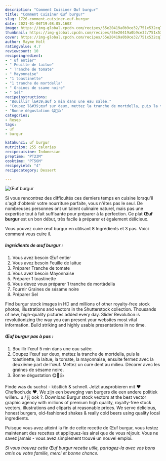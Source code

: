 ```yaml
---
description: "Comment Cuisiner Œuf burgur"
title: "Comment Cuisiner Œuf burgur"
slug: 1726-comment-cuisiner-ouf-burgur
date: 2021-01-06T19:08:05.160Z
image: https://img-global.cpcdn.com/recipes/55e20419a0b9ce32/751x532cq70/oeuf-burgur-photo-principale-de-la-recette.jpg
thumbnail: https://img-global.cpcdn.com/recipes/55e20419a0b9ce32/751x532cq70/oeuf-burgur-photo-principale-de-la-recette.jpg
cover: https://img-global.cpcdn.com/recipes/55e20419a0b9ce32/751x532cq70/oeuf-burgur-photo-principale-de-la-recette.jpg
author: Mayme Holt
ratingvalue: 4.7
reviewcount: 10
recipeingredient:
- " uf entier"
- " Feuille de laitue"
- " Tranche de tomate"
- " Mayonnaise"
- "1 toastinette"
- "1 tranche de mortdella"
- " Graines de ssame noire"
- " Sel"
recipeinstructions:
- "Bouillir l&#39;œuf 5 min dans une eau salée."
- "Coupez l&#39;œuf sur deux, mettez la tranche de mortdella, puis la toastinette, la laitue, la tomate, la mayonnaise, ensuite fermez avec la deuxième part de l&#39;œuf. Mettez un cure dent au milieu. Décorer avec les graines de sésame noire."
- "Bonne dégustation 😋💖👍"
categories:
- Resep
tags:
- uf
- burgur

katakunci: uf burgur 
nutrition: 255 calories
recipecuisine: Indonesian
preptime: "PT23M"
cooktime: "PT56M"
recipeyield: "4"
recipecategory: Dessert

---
```



![Œuf burgur](https://img-global.cpcdn.com/recipes/55e20419a0b9ce32/751x532cq70/oeuf-burgur-photo-principale-de-la-recette.jpg)

Si vous rencontrez des difficultés ces derniers temps en cuisine lorsqu'il s'agit d'obtenir votre nourriture parfaite, vous n'êtes pas le seul. De nombreuses personnes ont un talent culinaire naturel, mais pas une expertise tout à fait suffisante pour préparer à la perfection. Ce plat <strong> Œuf burgur </strong> est un bon début, très facile à préparer et également délicieux.

<!--inarticleads1-->

Vous pouvez cuire œuf burgur en utilisant 8 Ingrédients et 3 pas. Voici comment vous cuire il.

##### Ingrédients de œuf burgur :

1. Vous avez besoin  Œuf entier
1. Vous avez besoin  Feuille de laitue
1. Préparer  Tranche de tomate
1. Vous avez besoin  Mayonnaise
1. Préparer 1 toastinette
1. Vous devez vous préparer 1 tranche de mortàdella
1. Fournir  Graines de sésame noire
1. Préparer  Sel


Find burgur stock images in HD and millions of other royalty-free stock photos, illustrations and vectors in the Shutterstock collection. Thousands of new, high-quality pictures added every day. Slider Revolution is revolutionizing the way you can present your websites most vital information. Build striking and highly usable presentations in no time. 

<!--inarticleads2-->

##### Œuf burgur pas à pas :

1. Bouillir l&#39;œuf 5 min dans une eau salée.
1. Coupez l&#39;œuf sur deux, mettez la tranche de mortdella, puis la toastinette, la laitue, la tomate, la mayonnaise, ensuite fermez avec la deuxième part de l&#39;œuf. Mettez un cure dent au milieu. Décorer avec les graines de sésame noire.
1. Bonne dégustation 😋💖👍


Finde was du suchst - köstlich &amp; schnell. Jetzt ausprobieren mit ♥ Chefkoch.de ♥. We zijn een beweging van burgers die een andere politiek willen.. u / jij ook ?. Download Burgur stock vectors at the best vector graphic agency with millions of premium high quality, royalty-free stock vectors, illustrations and cliparts at reasonable prices. We serve delicious, honest burgers, old-fashioned shakes &amp; really cold beers using quality local ingredients. 

<!--inarticleads1-->

<p>
Puisque vous avez atteint la fin de cette recette de Œuf burgur, vous testez maintenant des recettes et appliquez-les ainsi que de vous réjouir. Vous ne savez jamais - vous avez simplement trouvé un nouvel emploi.
</p>

<p>
<i>Si vous trouvez cette Œuf burgur recette utile, partagez-la avec vos bons amis ou votre famille, merci et bonne chance.</i>
</p>
